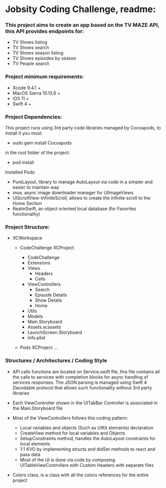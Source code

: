 #  Jobsity Coding Challenge, readme:

### This project aims to create an app based on the TV MAZE API, this API provides endpoints for:

- TV Shows listing
- TV Shows search
- TV Shows season listing
- TV Shows episodes by season
- TV People search

### Project minimum requirements:

- Xcode 9.4.1 +
- MacOS Sierra 10.13.6 +
- iOS 11 +
- Swift 4 +

### Project Dependencies:

This project runs using 3rd party code libraries managed by Cocoapods, to install
it you must:

- sudo gem install Cocoapods

in the root folder of the project:

- pod install

Installed Pods:

- PureLayout, library to manage AutoLayout via code in a simpler and easier to maintain way
- moa, async image downloader manager for UIImageViews
- UIScrollView-InfiniteScroll, allows to create the infinite scroll to the Home Section
- RealmSwift, an object oriented local database (for Favorites functionality)

### Project Structure:

+ XCWorkspace
    + CodeChallenge XCProject
        + CodeChallenge
        - Extensions
        + Views
            + Headers
            + Cells
        + ViewControllers
            + Search
            + Episode Details
            + Show Details
            + Home
        + Utils
        + Models
        - Main.Storyboard
        - Assets.xcassets
        - LaunchScreen.Storyboard
        - Info.plist

    + Pods XCProject
    ...

### Structures / Architectures / Coding Style

- API calls functions are located on Service.swift file, this file contains
all the calls to services with completion blocks for async handling of services responses.
The JSON parsing is managed using Swift 4 Decodable protocol that allows such functionality
without 3rd party libraries

- Each ViewController shown in the UITabBar Controller is associated in the Main.Storyboard file
- Most of the ViewControllers follows this coding pattern:
    - Local variables and objects (Such as UIKit elements) declaration
    - CreateView method for local variables and Objects
    - SetupConstraints method, handles the AutoLayout constraints for local elements
    - 1:1 KVO   by implementing structs and didSet methods to react and pass data 
    - Most of the UI is done via code by composing UITableViewControllers with Custom Headers with separate files
- Colors class, is a class with all the colors references for the entire project



